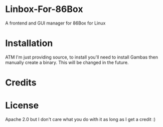 # Linbox-For-86Box
A frontend and GUI manager for 86Box for Linux

# Installation
ATM I'm just providing source, to install you'll need to install Gambas then manually create a binary. This will be changed in the future.

# Credits


# License
Apache 2.0 but I don't care what you do with it as long as I get a credit :) 
